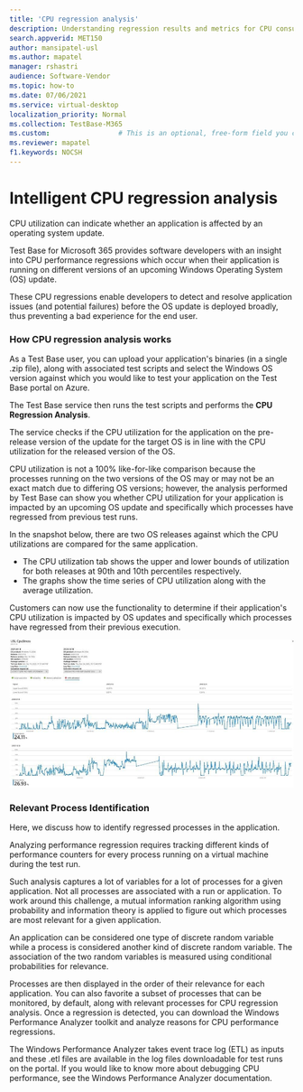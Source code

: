 ```yaml
---
title: 'CPU regression analysis'
description: Understanding regression results and metrics for CPU consumption
search.appverid: MET150
author: mansipatel-usl
ms.author: mapatel
manager: rshastri
audience: Software-Vendor
ms.topic: how-to
ms.date: 07/06/2021
ms.service: virtual-desktop
localization_priority: Normal
ms.collection: TestBase-M365
ms.custom:                 # This is an optional, free-form field you can use to define your own collection of articles. If you have more than one value, format as a bulleted list. This field truncates to something like 144 characters (inclusive of spaces) so keep it short.
ms.reviewer: mapatel
f1.keywords: NOCSH
---
```

# Intelligent CPU regression analysis

CPU utilization can indicate whether an application is affected by an operating system update. 

Test Base for Microsoft 365 provides software developers with an insight into CPU performance regressions which occur when their application is running on different versions of an upcoming Windows Operating System (OS) update. 

These CPU regressions enable developers to detect and resolve application issues (and potential failures) before the OS update is deployed broadly, thus preventing a bad experience for the end user.


### How CPU regression analysis works ###

As a Test Base user, you can upload your application's binaries (in a single .zip file), along with associated test scripts and select the Windows OS version against which you would like to test your application on the Test Base portal on Azure. 

The Test Base service then runs the test scripts and performs the **CPU Regression Analysis**. 

The service checks if the CPU utilization for the application on the pre-release version of the update for the target OS is in line with the CPU utilization for the released version of the OS. 

CPU utilization is not a 100% like-for-like comparison because the processes running on the two versions of the OS may or may not be an exact match due to differing OS versions; however, the analysis performed by Test Base can show you whether CPU utilization for your application is impacted by an upcoming OS update and specifically which processes have regressed from previous test runs.

In the snapshot below, there are two OS releases against which the CPU utilizations are compared for the same application. 
-   The CPU utilization tab shows the upper and lower bounds of utilization for both releases at 90th and 10th percentiles respectively. 
-   The graphs show the time series of CPU utilization along with the average utilization. 

Customers can now use the functionality to determine if their application's CPU utilization is impacted by OS updates and specifically which processes have regressed from their previous execution.


![CPU regression analysis.](Media/cpu-regression-analysis.jpg)

### Relevant Process Identification ###

Here, we discuss how to identify regressed processes in the application. 

Analyzing performance regression requires tracking different kinds of performance counters for every process running on a virtual machine during the test run. 

Such analysis captures a lot of variables for a lot of processes for a given application. Not all processes are associated with a run or application. To work around this challenge, a mutual information ranking algorithm using probability and information theory is applied to figure out which processes are most relevant for a given application. 

An application can be considered one type of discrete random variable while a process is considered another kind of discrete random variable. The association of the two random variables is measured using conditional probabilities for relevance. 

Processes are then displayed in the order of their relevance for each application. You can also favorite a subset of processes that can be monitored, by default, along with relevant processes for CPU regression analysis. Once a regression is detected, you can download the Windows Performance Analyzer toolkit and analyze reasons for CPU performance regressions. 

The Windows Performance Analyzer takes event trace log (ETL) as inputs and these .etl files are available in the log files downloadable for test runs on the portal. If you would like to know more about debugging CPU performance, see the Windows Performance Analyzer documentation.

